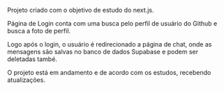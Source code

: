 
Projeto criado com o objetivo de estudo do next.js.

Página de Login conta com  uma busca pelo perfil de usuário do Github e busca a foto de perfil.

Logo após o login,  o usuário é redirecionado a página de chat, onde as mensagens são salvas no banco de dados Supabase e podem ser deletadas també.

O projeto está em andamento e de acordo com os estudos, recebendo atualizações.

